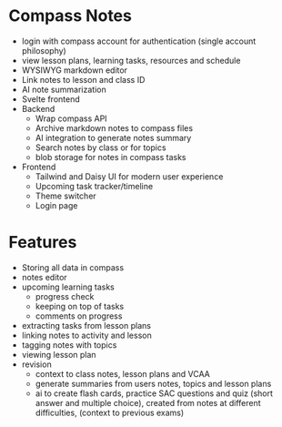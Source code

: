 # Compass Notes
- login with compass account for authentication (single account philosophy)
- view lesson plans, learning tasks, resources and schedule
- WYSIWYG markdown editor
- Link notes to lesson and class ID
- AI note summarization
- Svelte frontend
- Backend
	- Wrap compass API
	- Archive markdown notes to compass files
	- AI integration to generate notes summary
	- Search notes by class or for topics
	- blob storage for notes in compass tasks
- Frontend
	- Tailwind and Daisy UI for modern user experience
	- Upcoming task tracker/timeline
	- Theme switcher
	- Login page

# Features
- Storing all data in compass
- notes editor
- upcoming learning tasks
	- progress check
	- keeping on top of tasks
	- comments on progress
- extracting tasks from lesson plans
- linking notes to activity and lesson
- tagging notes with topics
- viewing lesson plan
- revision
	- context to class notes, lesson plans and VCAA
	- generate summaries from users notes, topics and lesson plans
	- ai to create flash cards, practice SAC questions and quiz (short answer and multiple choice), created from notes at different difficulties, (context to previous exams)